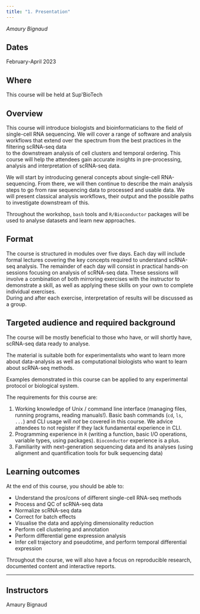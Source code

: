 ```yaml
---
title: "1. Presentation"
---
```


_Amaury Bignaud_  

## Dates
February-April 2023

## Where

This course will be held at Sup'BioTech 

## Overview

This course will introduce biologists and bioinformaticians to the field of single-cell RNA sequencing. 
We will cover a range of software and analysis workflows that extend 
over the spectrum from the best practices in the filtering scRNA-seq data  
to the downstream analysis of cell clusters and temporal ordering. 
This course will help the attendees gain accurate insights in pre-processing, 
analysis and interpretation of scRNA-seq data.

We will start by introducing general concepts about single-cell RNA-sequencing. From there, we will then continue to describe the main analysis steps to go from raw sequencing data to processed and usable data. We will present classical analysis workflows, their output and the possible paths to investigate downstream of this.  

Throughout the workshop, `bash` tools and `R/Bioconductor` packages will be used to analyse datasets and learn new approaches. 

## Format

The course is structured in modules over five days. 
Each day will include formal lectures covering the key concepts required to understand scRNA-seq analysis. 
The remainder of each day will consist in practical hands-on sessions focusing on analysis of scRNA-seq data. 
These sessions will involve a combination of both mirroring exercises with 
the instructor to demonstrate a skill, as well as applying these skills on 
your own to complete individual exercises.  
During and after each exercise, interpretation of results will be discussed 
as a group.

## Targeted audience and required background

The course will be mostly beneficial to those who have, or will shortly have, scRNA-seq data ready to analyse.  

The material is suitable both for experimentalists who want to learn 
more about data-analysis as well as computational biologists 
who want to learn about scRNA-seq methods.  

Examples demonstrated in this course can be applied to any experimental protocol or biological system.

The requirements for this course are: 

1. Working knowledge of Unix / command line interface (managing files, running programs, reading manuals!). Basic bash commands (`cd`, `ls`, `...`) and CLI usage will _not_ be covered in this course. We advice attendees to not register if they lack fundamental experience in CLI.
2. Programming experience in `R` (writing a function, basic I/O operations, variable types, using packages). `Bioconductor` experience is a plus. 
3. Familiarity with next-generation sequencing data and its analyses (using alignment and quantification tools for bulk sequencing data)

## Learning outcomes

At the end of this course, you should be able to:

- Understand the pros/cons of different single-cell RNA-seq methods
- Process and QC of scRNA-seq data
- Normalize scRNA-seq data
- Correct for batch effects
- Visualise the data and applying dimensionality reduction
- Perform cell clustering and annotation 
- Perform differential gene expression analysis
- Infer cell trajectory and pseudotime, and perform temporal differential expression 

Throughout the course, we will also have a focus on reproducible research, documented content and interactive reports.

--- 

## Instructors

Amaury Bignaud
